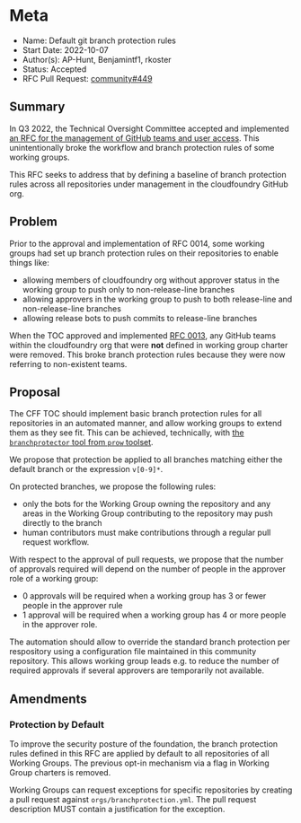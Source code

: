 # Meta
[meta]: #meta
- Name: Default git branch protection rules
- Start Date: 2022-10-07
- Author(s): AP-Hunt, Benjamintf1, rkoster
- Status: Accepted
- RFC Pull Request: [community#449](https://github.com/cloudfoundry/community/pull/449)


## Summary

In Q3 2022, the Technical Oversight Committee accepted and implemented [an RFC for the management of GitHub teams and user access](https://github.com/cloudfoundry/community/blob/main/toc/rfc/rfc-0014-github-teams-and-access.md). This unintentionally broke the workflow and branch protection rules of some working groups.

This RFC seeks to address that by defining a baseline of branch protection rules across all repositories under management in the cloudfoundry GitHub org.

## Problem

Prior to the approval and implementation of RFC 0014, some working groups had set up branch protection rules on their repositories to enable things like:
* allowing members of cloudfoundry org without approver status in the working group to push only to non-release-line branches
* allowing approvers in the working group to push to both release-line and non-release-line branches
* allowing release bots to push commits to release-line branches

When the TOC approved and implemented [RFC 0013](https://github.com/cloudfoundry/community/blob/main/toc/rfc/rfc-0013-remove-nonstandard-github-teams.md), any GitHub teams within the cloudfoundry org that were **not** defined in working group charter were removed. This broke branch protection rules because they were now referring to non-existent teams.

## Proposal

The CFF TOC should implement basic branch protection rules for all repositories in an automated manner, and allow working groups to extend them as they see fit. This can be achieved, technically, with [the `branchprotector` tool from `prow` toolset](https://github.com/kubernetes/test-infra/blob/master/prow/cmd/branchprotector/README.md).

We propose that protection be applied to all branches matching either the default branch or the expression `v[0-9]*`.

On protected branches, we propose the following rules:
* only the bots for the Working Group owning the repository and any areas in the Working Group contributing to the repository may push directly to the branch
* human contributors must make contributions through a regular pull request workflow.

With respect to the approval of pull requests, we propose that the number of approvals required will depend on the number of people in the approver role of a working group:
* 0 approvals will be required when a working group has 3 or fewer people in the approver rule
* 1 approval will be required when a working group has 4 or more people in the approver role.

The automation should allow to override the standard branch protection per respository using a configuration file maintained in this community repository. This allows working group leads e.g. to reduce the number of required approvals if several approvers are temporarily not available.

## Amendments

### Protection by Default

To improve the security posture of the foundation, the branch protection rules defined in this RFC are applied by default to all repositories of all Working Groups. The previous opt-in mechanism via a flag in Working Group charters is removed.

Working Groups can request exceptions for specific repositories by creating a pull request against `orgs/branchprotection.yml`. The pull request description MUST contain a justification for the exception.
